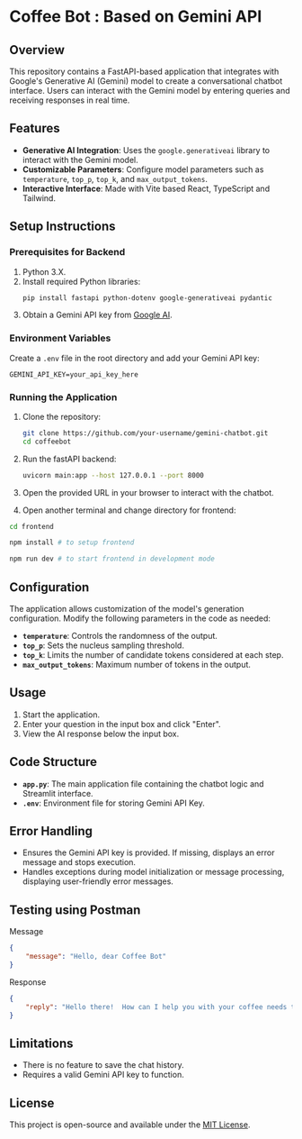 # Coffee Bot : Based on Gemini API

## Overview
This repository contains a FastAPI-based application that integrates with Google's Generative AI (Gemini) model to create a conversational chatbot interface. Users can interact with the Gemini model by entering queries and receiving responses in real time.

## Features
- **Generative AI Integration**: Uses the `google.generativeai` library to interact with the Gemini model.
- **Customizable Parameters**: Configure model parameters such as `temperature`, `top_p`, `top_k`, and `max_output_tokens`.
- **Interactive Interface**: Made with Vite based React, TypeScript and Tailwind.

## Setup Instructions

### Prerequisites for Backend
1. Python 3.X.
2. Install required Python libraries:
   ```bash
   pip install fastapi python-dotenv google-generativeai pydantic
   ```
3. Obtain a Gemini API key from [Google AI](https://ai.google.dev/gemini-api/docs/).

### Environment Variables
Create a `.env` file in the root directory and add your Gemini API key:
```
GEMINI_API_KEY=your_api_key_here
```

### Running the Application
1. Clone the repository:
   ```bash
   git clone https://github.com/your-username/gemini-chatbot.git
   cd coffeebot
   ```

2. Run the fastAPI backend:
   ```bash
   uvicorn main:app --host 127.0.0.1 --port 8000
   ```

3. Open the provided URL in your browser to interact with the chatbot.

4. Open another terminal and change directory for frontend:

```bash
cd frontend

npm install # to setup frontend

npm run dev # to start frontend in development mode
```

## Configuration

The application allows customization of the model's generation configuration. Modify the following parameters in the code as needed:

- **`temperature`**: Controls the randomness of the output.
- **`top_p`**: Sets the nucleus sampling threshold.
- **`top_k`**: Limits the number of candidate tokens considered at each step.
- **`max_output_tokens`**: Maximum number of tokens in the output.

## Usage
1. Start the application.
2. Enter your question in the input box and click "Enter".
3. View the AI response below the input box.

## Code Structure
- **`app.py`**: The main application file containing the chatbot logic and Streamlit interface.
- **`.env`**: Environment file for storing Gemini API Key.

## Error Handling
- Ensures the Gemini API key is provided. If missing, displays an error message and stops execution.
- Handles exceptions during model initialization or message processing, displaying user-friendly error messages.


## Testing using Postman

Message

```json
{
    "message": "Hello, dear Coffee Bot"
}
```

Response

```json
{
    "reply": "Hello there!  How can I help you with your coffee needs today?\n"
}
```

## Limitations
- There is no feature to save the chat history.
- Requires a valid Gemini API key to function.


## License
This project is open-source and available under the [MIT License](LICENSE).

